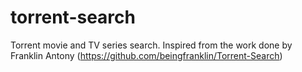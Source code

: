 # torrent-search
Torrent movie and TV series search.
Inspired from the work done by Franklin Antony (https://github.com/beingfranklin/Torrent-Search)

